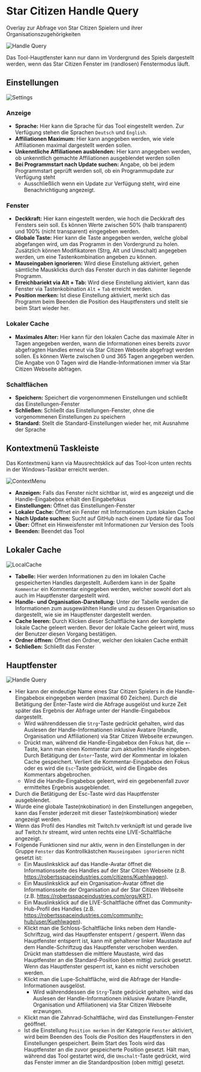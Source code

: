 # Star Citizen Handle Query

Overlay zur Abfrage von Star Citizen Spielern und ihrer Organisationszugehörigkeiten

![Handle Query](/Star%20Citizen%20Handle%20Query/Screenshots/MainWindow.png?raw=true "Handle Query")

Das Tool-Hauptfenster kann nur dann im Vordergrund des Spiels dargestellt werden, wenn das Star Citizen Fenster im (randlosen) Fenstermodus läuft.

## Einstellungen

![Settings](/Star%20Citizen%20Handle%20Query/Screenshots/Settings.png?raw=true "Settings")

### Anzeige
- __Sprache:__ Hier kann die Sprache für das Tool eingestellt werden. Zur Verfügung stehen die Sprachen `Deutsch` und `English`.
- __Affiliationen Maximum:__ Hier kann angegeben werden, wie viele Affiliationen maximal dargestellt werden sollen.
- __Unkenntliche Affiliationen ausblenden:__ Hier kann angegeben werden, ob unkenntlich gemachte Affiliationen ausgeblendet werden sollen
- __Bei Programmstart nach Update suchen:__ Angabe, ob bei jedem Programmstart geprüft werden soll, ob ein Programmupdate zur Verfügung steht
  - Ausschließlich wenn ein Update zur Verfügung steht, wird eine Benachrichtigung angezeigt.
### Fenster
- __Deckkraft:__ Hier kann eingestellt werden, wie hoch die Deckkraft des Fensters sein soll. Es können Werte zwischen 50% (halb transparent) und 100% (nicht transparent) eingegeben werden.
- __Globale Taste:__ Hier kann die Taste angegeben werden, welche global abgefangen wird, um das Programm in den Vordergrund zu holen. Zusätzlich können Modifikatoren (Strg, Alt und Umschalt) angegeben werden, um eine Tastenkombination angeben zu können.
- __Mauseingaben ignorieren:__ Wird diese Einstellung aktiviert, gehen sämtliche Mausklicks durch das Fenster durch in das dahinter liegende Programm.
- __Erreichbariekt via Alt + Tab:__ Wird diese Einstellung aktiviert, kann das Fenster via Tastenkobination `Alt` + `Tab` erreicht werden.
- __Position merken:__ Ist diese Einstellung aktiviert, merkt sich das Programm beim Beenden die Position des Hauptfensters und stellt sie beim Start wieder her.
### Lokaler Cache
- __Maximales Alter:__ Hier kann für den lokalen Cache das maximale Alter in Tagen angegeben werden, wann die Informationen eines bereits zuvor abgefragten Handles erneut via Star Citizen Webseite abgefragt werden sollen. Es können Werte zwischen 0 und 365 Tagen angegeben werden. Die Angabe von 0 Tagen wird die Handle-Informationen immer via Star Citizen Webseite abfragen.
### Schaltflächen
- __Speichern:__ Speichert die vorgenommenen Einstellungen und schließt das Einstellungen-Fenster
- __Schließen:__ Schließt das Einstellungen-Fenster, ohne die vorgenommenen Einstellungen zu speichern
- __Standard:__ Stellt die Standard-Einstellungen wieder her, mit Ausnahme der Sprache

## Kontextmenü Taskleiste

Das Kontextmenü kann via Mausrechtsklick auf das Tool-Icon unten rechts in der Windows-Taskbar erreicht werden.

![ContextMenu](/Star%20Citizen%20Handle%20Query/Screenshots/ContextMenu.png?raw=true "ContextMenu")
- __Anzeigen:__ Falls das Fenster nicht sichtbar ist, wird es angezeigt und die Handle-Eingabebox erhält den Eingabefokus
- __Einstellungen:__ Öffnet das Einstellungen-Fenster
- __Lokaler Cache:__ Öffnet ein Fenster mit Informationen zum lokalen Cache
- __Nach Update suchen:__ Sucht auf GitHub nach einem Update für das Tool
- __Über:__ Öffnet ein Hinweisfenster mit Informationen zur Version des Tools
- __Beenden:__ Beendet das Tool

## Lokaler Cache

![LocalCache](/Star%20Citizen%20Handle%20Query/Screenshots/LocalCache.png?raw=true "LocalCache")
- __Tabelle:__ Hier werden Informationen zu den im lokalen Cache gespeicherten Handles dargestellt. Außerdem kann in der Spalte `Kommentar` ein Kommentar eingegeben werden, welcher sowohl dort als auch im Hauptfenster dargestellt wird.
- __Handle- und Organisation-Darstellung:__ Unter der Tabelle werden die Informationen zum ausgewählten Handle und zu dessen Organisation so dargestellt, wie sie im Hauptfenster dargestellt werden.
- __Cache leeren:__ Durch Klicken dieser Schaltfläche kann der komplette lokale Cache geleert werden. Bevor der lokale Cache geleert wird, muss der Benutzer diesen Vorgang bestätigen.
- __Ordner öffnen:__ Öffnet den Ordner, welcher den lokalen Cache enthält
- __Schließen:__ Schließt das Fenster

## Hauptfenster

![Handle Query](/Star%20Citizen%20Handle%20Query/Screenshots/MainWindow.png?raw=true "Handle Query")
- Hier kann der eindeutige Name eines Star Citizen Spielers in die Handle-Eingabebox eingegeben werden (maximal 60 Zeichen). Durch die Betätigung der Enter-Taste wird die Abfrage ausgelöst und kurze Zeit später das Ergebnis der Abfrage unter der Handle-Eingabebox dargestellt.
  - Wird währenddessen die `Strg`-Taste gedrückt gehalten, wird das Auslesen der Handle-Informationen inklusive Avatare (Handle, Organisation und Affiliationen) via Star Citizen Webseite erzwungen.
  - Drückt man, während die Handle-Eingabebox den Fokus hat, die `+`-Taste, kann man einen Kommentar zum aktuellen Handle eingeben. Durch Betätigung der `Enter`-Taste, wird der Kommentar im lokalen Cache gespeichert. Verliert die Kommentar-Eingabebox den Fokus oder es wird die `Esc`-Taste gedrückt, wird die Eingabe des Kommentars abgebrochen.
  - Wird die Handle-Eingabebox geleert, wird ein gegebenenfall zuvor ermitteltes Ergebnis ausgeblendet.
- Durch die Betätigung der Esc-Taste wird das Hauptfenster ausgeblendet.
- Wurde eine globale Taste(nkobination) in den Einstellungen angegeben, kann das Fenster jederzeit mit dieser Taste(nkombination) wieder angezeigt werden.
- Wenn das Profil des Handles mit Twitch.tv verknüpft ist und gerade live auf Twitch.tv streamt, wird unten rechts eine LIVE-Schaltfläche angezeigt.
- Folgende Funktionen sind nur aktiv, wenn in den Einstellungen in der Gruppe `Fenster` das Kontrollkästchen `Mauseingaben ignorieren` nicht gesetzt ist:
  - Ein Mauslinksklick auf das Handle-Avatar öffnet die Informationsseite des Handles auf der Star Citizen Webseite (z.B. https://robertsspaceindustries.com/citizens/Kuehlwagen).
  - Ein Mauslinksklick auf ein Organisation-Avatar öffnet die Informationsseite der Organisation auf der Star Citizen Webseite (z.B. https://robertsspaceindustries.com/orgs/KRT).
  - Ein Mauslinksklick auf die LIVE-Schaltfläche öffnet das Community-Hub-Profil des Handles (z.B. https://robertsspaceindustries.com/community-hub/user/Kuehlwagen).
  - Klickt man die Schloss-Schaltfläche links neben dem Handle-Schriftzug, wird das Hauptfenster entsperrt / gesperrt. Wenn das Hauptfenster entsperrt ist, kann mit gehaltener linker Maustaste auf dem Handle-Schriftzug das Hauptfenster verschoben werden. Drückt man stattdessen die mittlere Maustaste, wird das Hauptfenster an die Standard-Position (oben mittig) zurück gesetzt. Wenn das Hauptfenster gesperrt ist, kann es nicht verschoben werden.
  - Klickt man die Lupe-Schaltfläche, wird die Abfrage der Handle-Informationen ausgelöst.
    - Wird währenddessen die `Strg`-Taste gedrückt gehalten, wird das Auslesen der Handle-Informationen inklusive Avatare (Handle, Organisation und Affiliationen) via Star Citizen Webseite erzwungen.
  - Klickt man die Zahnrad-Schaltfläche, wird das Einstellungen-Fenster geöffnet.
  - Ist die Einstellung `Position merken` in der Kategorie `Fenster` aktiviert, wird beim Beenden des Tools die Position des Hauptfensters in den Einstellungen gespeichert. Beim Start des Tools wird das Hauptfenster an die zuvor gespeicherte Position gesetzt. Hält man, während das Tool gestartet wird, die `Umschalt`-Taste gedrückt, wird das Fenster immer an die Standardposition (oben mittig) gesetzt.
